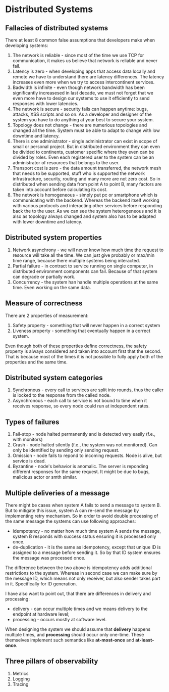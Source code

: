 # Distributed Systems
## Fallacies of distributed systems
There at least 8 common false assumptions that developers make when developing systems:
1. The network is reliable - since most of the time we use TCP for communication, it makes us believe that network is reliable and never fail.
2. Latency is zero - when developing apps that access data locally and remote we have to understand there are latency differences. The latency increases even more when we try to access intercontinent services.
3. Badwidth is infinite - even though network bandwidth has been significantly increasesed in last decade, we must not forget that we even more have to design our systems to use it efficiently to send responses with lower latencies.
4. The network is secure - security fails can happen anytime: bugs, attacks, XSS scripts and so on. As a developer and designer of the system you have to do anything at your best to secure your system.
5. Topology does not change - there are numerious topologies and changed all the time. System must be able to adapt to change with low downtime and latency.
6. There is one administrator - single administrator can exist in scope of small or personal project. But in distributed environment they can even be divided to continents, customer specific where they even can be divided by roles. Even each registered user to the system can be an administrator of resources that belongs to the user.
7. Transport cost is zero - the data amount transferred, the network mesh that needs to be supported, stuff who is supported the network infrastructure, security, routing and many more are not zero cost. So in distributed when sending data from point A to point B, many factors are taken into account before calculating its cost.
8. The network is homogeneous - simply put pc or smartphone which is communicating with the backend. Whereas the backend itself working with various protocols and interacting other services before responding back the to the user. As we can see the system heterogeneous and it is also as topology always changed and system also has to be adapted with lower downtime and latency.

## Distributed system properties
1. Network asynchrony - we will never know how much time the request to resource will take all the time. We can just give probably or max/min time range, because there multiple systems being interacted.
2. Partial failure - in contract to service running on single computer, in distributed environment components can fail. Because of that system can degrade or partially work.
3. Concurrency - the system han handle multiple operations at the same time. Even working on the same data.

## Measure of correctness
There are 2 properties of measurement:
1. Safety property - something that will never happen in a correct system
2. Liveness property - something that eventually happen in a correct system.

Even though both of these properties define correctness, the safety property is always considered and taken into account first that the second. That is because most of the times it is not possible to fully apply both of the properties and the same time.

## Distributed system categories
1. Synchronous - every call to services are split into rounds, thus the caller is locked to the response from the called node.
2. Asynchronous - each call to service is not bound to time when it receives response, so every node could run at independent rates.

## Types of failures
1. Fail-stop - node halted permanently and is detected very easily (f.e., with monitors)
2. Crash - node halted silently (f.e., the system was not monitored). Can only be identified by sending only sending request.
3. Omission - node fails to repond to incoming requests. Node is alive, but service is dead.
4. Byzantine - node's behavior is anomalic. The server is reponding different responses for the same request. It might be due to bugs, malicious actor or smth similar.

## Multiple deliveries of a message
There might be cases when system A fails to send a message to system B. But to mitigate this issue, system A can re-send the message by implementing retry mechanism. So in order to avoid double processing of the same message the systems can use following approaches:
* idempotency - no matter how much time system A sends the message, system B responds with success status ensuring it is processed only once.
* de-duplication - it is the same as idempotency, except that unique ID is assigned to a message before sending it. So by that ID system ensures the message was processed once.

The difference between the two above is idempotency adds additional restrictions to the system. Whereas in second case we can make sure by the message ID, which means not only receiver, but also sender takes part in it. Specifically for ID generation.

I have also want to point out, that there are differences in delivery and processing:
* delivery - can occur multiple times and we means delivery to the endpoint at hardware level;
* processing - occurs mostly at software level.

When designing the system we should assume that **delivery** happens multiple times, and **processing** should occur only one-time. These themselves implement such semantics like **at-most-once** and **at-least-once**.


## Three pillars of observability
1. Metrics
2. Logging
3. Tracing
